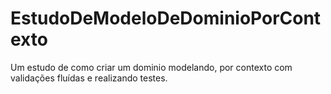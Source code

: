 # EstudoDeModeloDeDominioPorContexto
Um estudo de como criar um dominio modelando, por contexto com validações fluídas e realizando testes.
